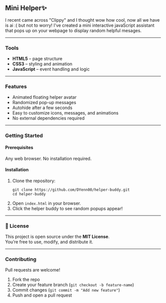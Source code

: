 ## Mini Helper✨  

I recent came across "Clippy" and I thought wow how cool, now all we have is ai :( but not to worry! I've created a mini interactive javaScript assistant that pops up on your webpage to display random helpful mesages. 

***

###  Tools
- **HTML5** – page structure  
- **CSS3** – styling and animation  
- **JavaScript** – event handling and logic

***

###  Features
- Animated floating helper avatar  
- Randomized pop-up messages  
- Autohide after a few seconds  
- Easy to customize icons, messages, and animations  
- No external dependencies required  

***

### Getting Started

#### Prerequisites
Any web browser. No installation required.

#### Installation
1. Clone the repository:
   ```
   git clone https://github.com/DYenn00/helper-buddy.git
   cd helper-buddy
   ```
2. Open `index.html` in your browser.  
3. Click the helper buddy to see random popups appear!




***

### 📜 License
This project is open source under the **MIT License**.  
You’re free to use, modify, and distribute it.

***

### Contributing
Pull requests are welcome!  
1. Fork the repo  
2. Create your feature branch (`git checkout -b feature-name`)  
3. Commit changes (`git commit -m "Add new feature"`)  
4. Push and open a pull request  


